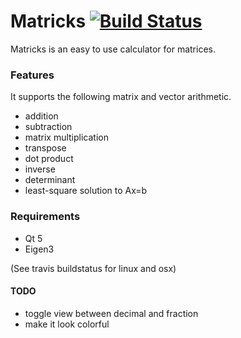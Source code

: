# Matricks [![Build Status](https://travis-ci.org/Br0ce/ma_tricks.svg?branch=master)](https://travis-ci.org/Br0ce/ma_tricks)

Matricks is an easy to use calculator for matrices.


### Features

It supports the following matrix and vector arithmetic.

* addition
* subtraction
* matrix multiplication
* transpose
* dot product
* inverse
* determinant
* least-square solution to Ax=b

### Requirements

* Qt 5
* Eigen3

(See travis buildstatus for linux and osx)

#### TODO

* toggle view between decimal and fraction
* make it look colorful
